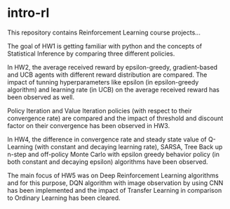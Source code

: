 # intro-rl
This repository contains Reinforcement Learning course projects...

The goal of HW1 is getting familiar with python and the concepts of Statistical Inference by comparing three different policies.

In HW2, the average received reward by epsilon-greedy, gradient-based and UCB agents with different reward distribution are compared. The impact of tunning hyperparameters like epsilon (in epsilon-greedy algorithm) and learning rate (in UCB) on the average received reward has been observed as well. 

Policy Iteration and Value Iteration policies (with respect to their convergence rate) are compared and the impact of threshold and discount factor on their convergence has been observed in HW3.

In HW4, the difference in convergence rate and steady state value of Q-Learning (with constant and decaying learning rate), SARSA, Tree Back up n-step and off-policy Monte Carlo with epsilon greedy behavior policy (in both constant and decaying epsilon) algorithms have been observed.

The main focus of HW5 was on Deep Reinforcement Learning algorithms and for this purpose, DQN algorithm with image observation by using CNN has been implemented and the impact of Transfer Learning in comparison to Ordinary Learning has been cleared.
